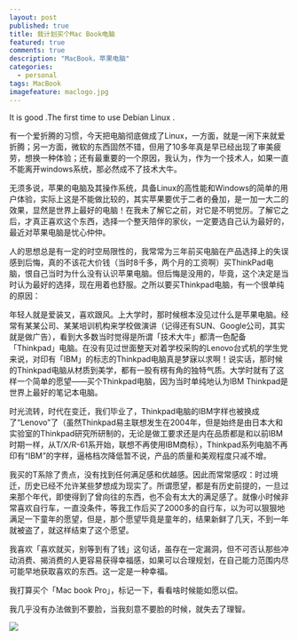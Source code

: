 ```yaml
---
layout: post
published: true
title: 我计划买个Mac Book电脑
featured: true
comments: true
description: "MacBook，苹果电脑"
categories: 
  - personal
tags: MacBook
imagefeature: maclogo.jpg
---
```


It is good .The first time to use Debian Linux .

有一个爱折腾的习惯，今天把电脑彻底做成了Linux，一方面，就是一闲下来就爱折腾；另一方面，微软的东西固然不错，但用了10多年真是早已经出现了审美疲劳，想换一种体验；还有最重要的一个原因，我认为，作为一个技术人，如果一直不能离开windows系统，那必然成不了技术大牛。

无须多说，苹果的电脑及其操作系统，具备Linux的高性能和Windows的简单的用户体验，实际上这是不能做比较的，其实苹果要优于二者的叠加，是一加一大二的效果，显然是世界上最好的电脑！在我未了解它之前，对它是不明觉厉。了解它之后，才真正喜欢这个东西，选择一个整天陪伴的家伙，一定要选自己认为最好的，最近对苹果电脑是忧心仲仲。

人的思想总是有一定的时空局限性的，我常常为三年前买电脑在产品选择上的失误感到后悔，真的不该花大价钱（当时8千多，两个月的工资啊）买ThinkPad电脑，恨自己当时为什么没有认识苹果电脑。但后悔是没用的，毕竟，这个决定是当时认为最好的选择，现在用着也舒服。之所以要买Thinkpad电脑，有一个很单纯的原因：

年轻人就是爱装叉，喜欢跟风。上大学时，那时候根本没见过什么是苹果电脑。经常有某某公司、某某培训机构来学校做演讲（记得还有SUN、Google公司，其实就是做广告），看到大多数当时觉得是所谓「技术大牛」都清一色配备「Thinkpad」电脑。在没有见过世面整天对着学校采购的Lenovo台式机的学生党来说，对印有「IBM」的标志的Thinkpad电脑真是梦寐以求啊！说实话，那时候的Thinkpad电脑从材质到美学，都有一股有楞有角的独特气质。大学时就有了这样一个简单的愿望——买个Thinkpad电脑，因为当时单纯地认为IBM Thinkpad是世界上最好的笔记本电脑。

时光流转，时代在变迁，我们毕业了，Thinkpad电脑的IBM字样也被换成了“Lenovo”了（虽然Thinkpad易主联想发生在2004年，但是始终是由日本大和实验室的Thinkpad研究所研制的，无论是做工要求还是内在品质都是和以前IBM时期一样，从T/X/R-61系开始，联想不再使用IBM商标），Thinkpad系列电脑不再印有“IBM”的字样，逼格档次降低暂不说，产品的质量和美观程度只减不增。

我买的T系除了贵点，没有找到任何满足感和优越感。因此而常常感叹：时过境迁，历史已经不允许某些梦想成为现实了。所谓愿望，都是有历史前提的，一旦过来那个年代，即使得到了曾向往的东西，也不会有太大的满足感了。就像小时候非常喜欢自行车，一直没条件，等我工作后买了2000多的自行车，以为可以狠狠地满足一下童年的愿望，但是，那个愿望毕竟是童年的，结果新鲜了几天，不到一年就被盗了，就这样结束了这个愿望。

我喜欢「喜欢就买，别等到有了钱」这句话，虽存在一定漏洞，但不可否认那些冲动消费、揭消费的人更容易获得幸福感，如果可以合理规划，在自己能力范围内尽可能早地获取喜欢的东西。这一定是一种幸福。

我打算买个「Mac book Pro」，标记一下，看看啥时候能如愿以偿。

我几乎没有办法做到不要脸，当我刻意不要脸的时候，就失去了理智。

<img src="{{ site.imageurl }}/14-11-03-macbook-2.jpg" />
